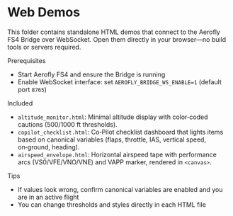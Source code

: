 # Web Demos

This folder contains standalone HTML demos that connect to the Aerofly FS4 Bridge over WebSocket. Open them directly in your browser—no build tools or servers required.

Prerequisites
- Start Aerofly FS4 and ensure the Bridge is running
- Enable WebSocket interface: set `AEROFLY_BRIDGE_WS_ENABLE=1` (default port `8765`)

Included
- `altitude_monitor.html`: Minimal altitude display with color‑coded cautions (500/1000 ft thresholds).
- `copilot_checklist.html`: Co‑Pilot checklist dashboard that lights items based on canonical variables (flaps, throttle, IAS, vertical speed, on‑ground, heading).
- `airspeed_envelope.html`: Horizontal airspeed tape with performance arcs (VS0/VFE/VNO/VNE) and VAPP marker, rendered in `<canvas>`.

Tips
- If values look wrong, confirm canonical variables are enabled and you are in an active flight
- You can change thresholds and styles directly in each HTML file
